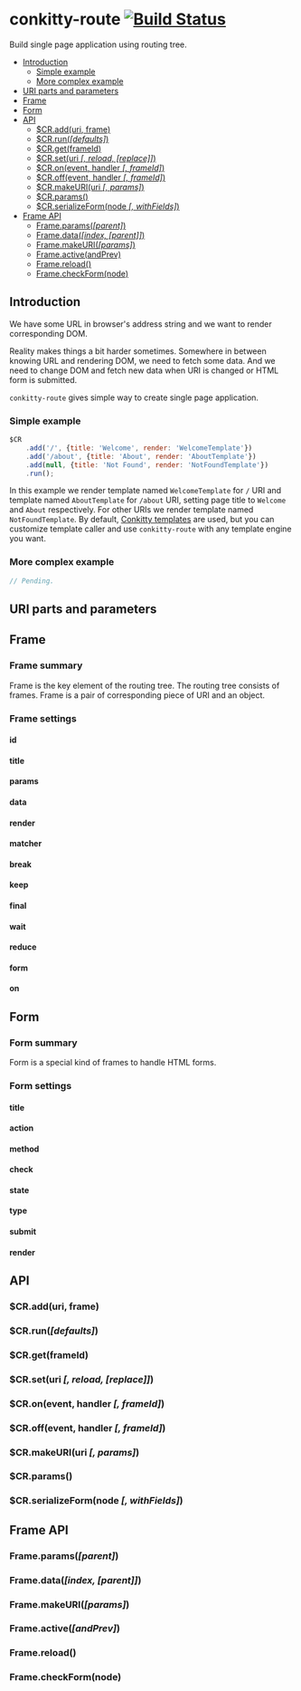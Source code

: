 # conkitty-route [![Build Status](https://travis-ci.org/hoho/conkitty-route.svg?branch=master)](https://travis-ci.org/hoho/conkitty-route)

Build single page application using routing tree.

- [Introduction](#introduction)
    - [Simple example](#simple-example)
    - [More complex example](#more-complex-example)
- [URI parts and parameters](#uri-parts-and-parameters)
- [Frame](#frame)
- [Form](#form)
- [API](#api)
    - [$CR.add(uri, frame)](#cradduri-frame)
    - [$CR.run(*[defaults]*)](#crrundefaults)
    - [$CR.get(frameId)](#crgetframeid)
    - [$CR.set(uri *[, reload, [replace]]*)](#crseturi--reload-replace)
    - [$CR.on(event, handler *[, frameId]*)](#cronevent-handler--frameid)
    - [$CR.off(event, handler *[, frameId]*)](#croffevent-handler--frameid)
    - [$CR.makeURI(uri *[, params]*)](#crmakeuriuri--params)
    - [$CR.params()](#crparams)
    - [$CR.serializeForm(node *[, withFields]*)](#crserializeformnode--withfields)
- [Frame API](#frame-api)
    - [Frame.params(*[parent]*)](#frameparamsparent)
    - [Frame.data(*[index, [parent]]*)](#framedataindexparent)
    - [Frame.makeURI(*[params]*)](#framemakeuriparams)
    - [Frame.active(andPrev)](#frameactiveandprev)
    - [Frame.reload()](#framereload)
    - [Frame.checkForm(node)](#framecheckformnode)


## Introduction

We have some URL in browser's address string and we want to render
corresponding DOM.

Reality makes things a bit harder sometimes. Somewhere in between knowing URL
and rendering DOM, we need to fetch some data. And we need to change DOM and
fetch new data when URI is changed or HTML form is submitted.

`conkitty-route` gives simple way to create single page application.

### Simple example

```js
$CR
    .add('/', {title: 'Welcome', render: 'WelcomeTemplate'})
    .add('/about', {title: 'About', render: 'AboutTemplate'})
    .add(null, {title: 'Not Found', render: 'NotFoundTemplate'})
    .run();
```

In this example we render template named `WelcomeTemplate` for `/` URI and
template named `AboutTemplate` for `/about` URI, setting page title to 
`Welcome` and `About` respectively. For other URIs we render template
named `NotFoundTemplate`. By default,
[Conkitty templates](https://github.com/hoho/conkitty) are used, but you can
customize template caller and use `conkitty-route` with any template engine you
want.

### More complex example

```js
// Pending.
```

## URI parts and parameters


## Frame

### Frame summary

Frame is the key element of the routing tree. The routing tree consists of
frames. Frame is a pair of corresponding piece of URI and an object.


### Frame settings

#### id
#### title
#### params
#### data
#### render
#### matcher
#### break
#### keep
#### final
#### wait
#### reduce
#### form
#### on


## Form

### Form summary

Form is a special kind of frames to handle HTML forms.

### Form settings

#### title
#### action
#### method
#### check
#### state
#### type
#### submit
#### render


## API

### $CR.add(uri, frame)

### $CR.run(*[defaults]*)

### $CR.get(frameId)

### $CR.set(uri *[, reload, [replace]]*)

### $CR.on(event, handler *[, frameId]*)

### $CR.off(event, handler *[, frameId]*)

### $CR.makeURI(uri *[, params]*)

### $CR.params()

### $CR.serializeForm(node *[, withFields]*)


## Frame API

### Frame.params(*[parent]*)

### Frame.data(*[index, [parent]]*)

### Frame.makeURI(*[params]*)

### Frame.active(*[andPrev]*)

### Frame.reload()

### Frame.checkForm(node)
